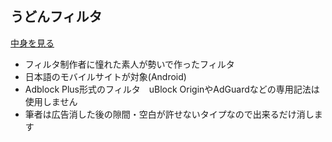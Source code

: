 ## うどんフィルタ　
[中身を見る](https://raw.githubusercontent.com/mikadukiken/adblock/master/UdonFilter.txt)
- フィルタ制作者に憧れた素人が勢いで作ったフィルタ
- 日本語のモバイルサイトが対象(Android)
- Adblock Plus形式のフィルタ　uBlock OriginやAdGuardなどの専用記法は使用しません
- 筆者は広告消した後の隙間・空白が許せないタイプなので出来るだけ消します
